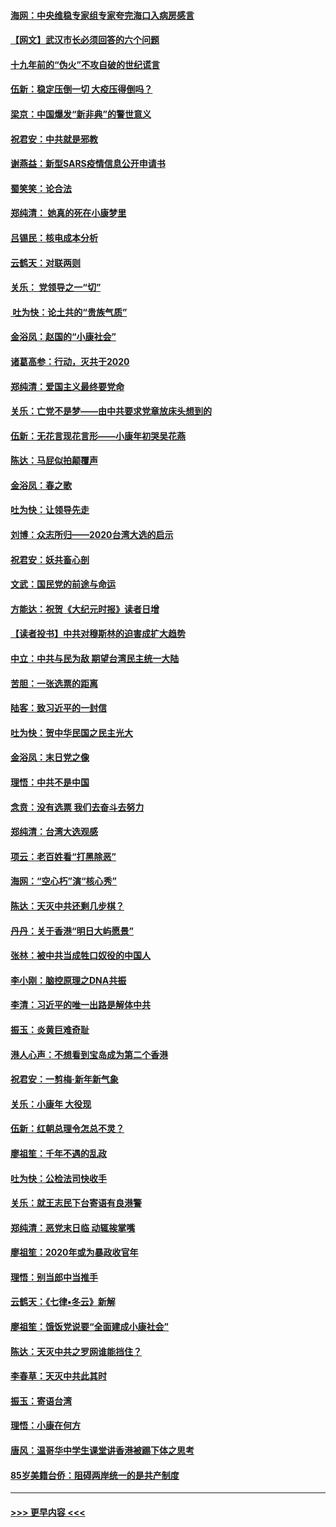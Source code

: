 #### [海网：中央维稳专家组专家夸完海口入病房感言](../pages/nsc993/n11815138.md?t=01231544) 
#### [【网文】武汉市长必须回答的六个问题](../pages/nsc993/n11813848.md?t=01231544) 
#### [十九年前的“伪火”不攻自破的世纪谎言](../pages/nsc993/n11813238.md?t=01231544) 
#### [伍新：稳定压倒一切 大疫压得倒吗？](../pages/nsc993/n11812634.md?t=01231544) 
#### [梁京：中国爆发“新非典”的警世意义](../pages/nsc993/n11812554.md?t=01231544) 
#### [祝君安：中共就是邪教](../pages/nsc993/n11812431.md?t=01231544) 
#### [谢燕益：新型SARS疫情信息公开申请书](../pages/nsc993/n11808840.md?t=01231544) 
#### [蜀笑笑：论合法](../pages/nsc993/n11808064.md?t=01231544) 
#### [郑纯清： 她真的死在小康梦里](../pages/nsc993/n11806623.md?t=01231544) 
#### [吕锡民：核电成本分析](../pages/nsc993/n11806284.md?t=01231544) 
#### [云鹤天：对联两则](../pages/nsc993/n11805957.md?t=01231544) 
#### [关乐： 党领导之一“切”](../pages/nsc993/n11804505.md?t=01231544) 
#### [ 吐为快：论土共的“贵族气质”](../pages/nsc993/n11804490.md?t=01231544) 
#### [金浴凤：赵国的“小康社会”](../pages/nsc993/n11804452.md?t=01231544) 
#### [诸葛高参：行动，灭共于2020](../pages/nsc993/n11804120.md?t=01231544) 
#### [郑纯清：爱国主义最终要党命](../pages/nsc993/n11802197.md?t=01231544) 
#### [关乐：亡党不是梦——由中共要求党章放床头想到的](../pages/nsc993/n11802156.md?t=01231544) 
#### [伍新：无花言现花言形——小康年初哭吴花燕](../pages/nsc993/n11800044.md?t=01231544) 
#### [陈达：马屁似拍颠覆声](../pages/nsc993/n11800010.md?t=01231544) 
#### [金浴凤：春之歌](../pages/nsc993/n11797687.md?t=01231544) 
#### [吐为快：让领导先走](../pages/nsc993/n11797512.md?t=01231544) 
#### [刘博：众志所归——2020台湾大选的启示](../pages/nsc993/n11796878.md?t=01231544) 
#### [祝君安：妖共畜心剖](../pages/nsc993/n11794273.md?t=01231544) 
#### [文武：国民党的前途与命运](../pages/nsc993/n11794198.md?t=01231544) 
#### [方能达：祝贺《大纪元时报》读者日增](../pages/nsc993/n11793807.md?t=01231544) 
#### [【读者投书】中共对穆斯林的迫害成扩大趋势](../pages/nsc993/n11791371.md?t=01231544) 
#### [中立：中共与民为敌 期望台湾民主统一大陆](../pages/nsc993/n11790392.md?t=01231544) 
#### [苦胆：一张选票的距离](../pages/nsc993/n11788914.md?t=01231544) 
#### [陆客：致习近平的一封信](../pages/nsc993/n11788867.md?t=01231544) 
#### [吐为快：贺中华民国之民主光大](../pages/nsc993/n11788618.md?t=01231544) 
#### [金浴凤：末日党之像](../pages/nsc993/n11787475.md?t=01231544) 
#### [理悟：中共不是中国](../pages/nsc993/n11787463.md?t=01231544) 
#### [念贲：没有选票  我们去奋斗去努力](../pages/nsc993/n11787398.md?t=01231544) 
#### [郑纯清：台湾大选观感](../pages/nsc993/n11786210.md?t=01231544) 
#### [项云：老百姓看“打黑除恶”](../pages/nsc993/n11785398.md?t=01231544) 
#### [海网：“空心朽”演“核心秀”](../pages/nsc993/n11783874.md?t=01231544) 
#### [陈达：天灭中共还剩几步棋？](../pages/nsc993/n11783719.md?t=01231544) 
#### [丹丹：关于香港“明日大屿愿景”](../pages/nsc993/n11783273.md?t=01231544) 
#### [张林：被中共当成牲口奴役的中国人](../pages/nsc993/n11782397.md?t=01231544) 
#### [李小刚：脑控原理之DNA共振](../pages/nsc993/n11780962.md?t=01231544) 
#### [李清：习近平的唯一出路是解体中共](../pages/nsc993/n11780866.md?t=01231544) 
#### [振玉：炎黄巨难奇耻](../pages/nsc993/n11779632.md?t=01231544) 
#### [港人心声：不想看到宝岛成为第二个香港](../pages/nsc993/n11778817.md?t=01231544) 
#### [祝君安：一剪梅‧新年新气象](../pages/nsc993/n11776340.md?t=01231544) 
#### [关乐：小康年 大役现](../pages/nsc993/n11774213.md?t=01231544) 
#### [伍新：红朝总理令怎总不灵？](../pages/nsc993/n11770813.md?t=01231544) 
#### [廖祖笙：千年不遇的乱政](../pages/nsc993/n11770373.md?t=01231544) 
#### [吐为快：公检法司快收手](../pages/nsc993/n11770359.md?t=01231544) 
#### [关乐：就王志民下台寄语有良港警](../pages/nsc993/n11769903.md?t=01231544) 
#### [郑纯清：恶党末日临 动辄挨掌嘴](../pages/nsc993/n11769356.md?t=01231544) 
#### [廖祖笙：2020年或为暴政收官年](../pages/nsc993/n11768216.md?t=01231544) 
#### [理悟：别当郎中当推手](../pages/nsc993/n11768243.md?t=01231544) 
#### [云鹤天：《七律▪冬云》新解](../pages/nsc993/n11768204.md?t=01231544) 
#### [廖祖笙：饿饭党说要“全面建成小康社会”](../pages/nsc993/n11767482.md?t=01231544) 
#### [陈达：天灭中共之罗网谁能挡住？](../pages/nsc993/n11767465.md?t=01231544) 
#### [李春草：天灭中共此其时](../pages/nsc993/n11767452.md?t=01231544) 
#### [振玉：寄语台湾](../pages/nsc993/n11767432.md?t=01231544) 
#### [理悟：小康在何方](../pages/nsc993/n11767394.md?t=01231544) 
#### [唐风：温哥华中学生课堂讲香港被踢下体之思考](../pages/nsc993/n11766848.md?t=01231544) 
#### [85岁美籍台侨：阻碍两岸统一的是共产制度](../pages/nsc993/n11765043.md?t=01231544) 

----
#### [ >>> 更早内容 <<< ](../indexes/nsc993-earlier.md)
